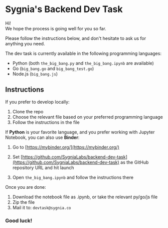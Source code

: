 # Sygnia's Backend Dev Task

Hi!  
We hope the process is going well for you so far.

Please follow the instructions below, and don't hesitate to ask us for anything you need.

The dev task is currently available in the following programming languages:
* Python (both `the_big_bang.py` and `the_big_bang.ipynb` are available)
* Go (`big_bang.go` and `big_bang_test.go`)
* Node.js (`big_bang.js`)


## Instructions

If you prefer to develop locally: 
1. Clone the repo
2. Choose the relevant file based on your preferred programming language
3. Follow the instructions in the file


If **Python** is your favorite language, and you prefer working with Jupyter Notebook, you can also use **Binder**:
1. Go to [https://mybinder.org/](https://mybinder.org/)

2. Set [https://github.com/SygniaLabs/backend-dev-task](https://github.com/SygniaLabs/backend-dev-task) as the GitHub repository URL and hit launch

3. Open `the_big_bang.ipynb` and follow the instructions there


Once you are done:
1. Download the notebook file as .ipynb, or take the relevant py/go/js file
2. Zip the file
3. Mail it to: `devtask@sygnia.co`

### Good luck!
